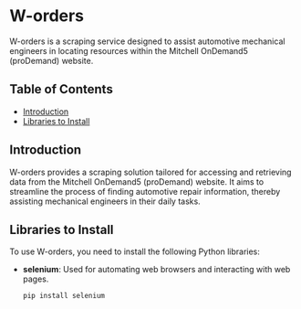 # W-orders

W-orders is a scraping service designed to assist automotive mechanical engineers in locating resources within the Mitchell OnDemand5 (proDemand) website.

## Table of Contents
- [Introduction](#introduction)
- [Libraries to Install](#libraries-to-install)

## Introduction

W-orders provides a scraping solution tailored for accessing and retrieving data from the Mitchell OnDemand5 (proDemand) website. It aims to streamline the process of finding automotive repair information, thereby assisting mechanical engineers in their daily tasks.

## Libraries to Install

To use W-orders, you need to install the following Python libraries:

- **selenium**: Used for automating web browsers and interacting with web pages.
   ```bash
   pip install selenium
